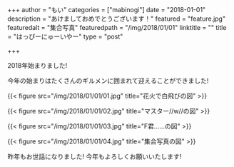 +++
author = "もい"
categories = ["mabinogi"]
date = "2018-01-01"
description = "あけましておめでとうございます！"
featured = "feature.jpg"
featuredalt = "集合写真"
featuredpath = "/img/2018/01/01"
linktitle = ""
title = "はっぴーにゅーいやー"
type = "post"

+++

2018年始まりました!  

今年の始まりはたくさんのギルメンに囲まれて迎えることができました!


{{< figure src="/img/2018/01/01/01.jpg" title="花火で白飛びの図" >}}

{{< figure src="/img/2018/01/01/02.jpg" title="マスター//w//の図" >}}

{{< figure src="/img/2018/01/01/03.jpg" title="F君……の図" >}}

{{< figure src="/img/2018/01/01/04.jpg" title="集合写真の図" >}}


昨年もお世話になりました!
今年もよろしくお願いいたします!
